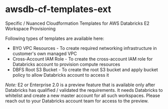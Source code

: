 # awsdb-cf-templates-ext
Specific / Nuanced Cloudformation Templates for AWS Databricks E2 Workspace Provisioning

Following types of templates are available here:
* BYO VPC Resources - To create required networking infrastructure in customer's own managed VPC
* Cross-Account IAM Role - To create the cross-account IAM role for Databricks account to provision compute resources
* DBFS Root S3 Bucket - To create the root S3 bucket and apply bucket policy to allow Databricks account to access it

*Note:* E2 or Enterprise 2.0 is a preview feature that is available only after Databricks has qualified / validated the requirements. It needs Databricks to whitelist and create a new master account for all such workspaces. Please reach out to your Databricks account team for access to the preview.
